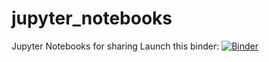 # jupyter_notebooks
Jupyter Notebooks for sharing
Launch this binder:
[![Binder](https://mybinder.org/badge_logo.svg)](https://mybinder.org/v2/gh/ccrome/jupyter_notebooks.git/master)
